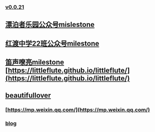 ### [v0.0.21](https://github.com/littleflute/weixin/edit/master/README.md)
## [漂泊者乐园公众号mislestone](https://github.com/littleflute/weixin/milestone/2)
## [红渡中学22班公众号milestone](https://github.com/littleflute/weixin/milestone/1)
## [笛声嘹亮milestone](https://github.com/littleflute/weixin/milestone/5) [https://littleflute.github.io/littleflute/](https://littleflute.github.io/littleflute/)

## [beautifullover](issues/42)
### [https://mp.weixin.qq.com/](https://mp.weixin.qq.com/)
### [blog](https://littleflute.github.io/blog)


<script src="https://www.w3schools.com/lib/w3.js"></script>
<script src="https://littleflute.github.io/JavaScript/blclass.js" ></script>
<script src="https://littleflute.github.io/JavaScript/blApp.js"></script>
<script src="blAppPlx.js"></script>

